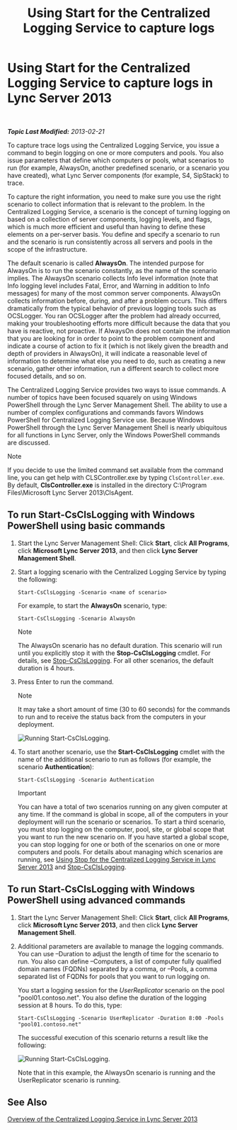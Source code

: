 ﻿---
title: 'Using Start for the Centralized Logging Service to capture logs'
TOCTitle: Using Start for the Centralized Logging Service to capture logs
ms:assetid: 0512b9ce-7f5b-48eb-a79e-f3498bacf2de
ms:mtpsurl: https://technet.microsoft.com/en-us/library/JJ687958(v=OCS.15)
ms:contentKeyID: 49733543
ms.date: 07/23/2014
mtps_version: v=OCS.15
---

<div data-xmlns="http://www.w3.org/1999/xhtml">

<div class="topic" data-xmlns="http://www.w3.org/1999/xhtml" data-msxsl="urn:schemas-microsoft-com:xslt" data-cs="http://msdn.microsoft.com/en-us/">

<div data-asp="http://msdn2.microsoft.com/asp">

# Using Start for the Centralized Logging Service to capture logs in Lync Server 2013

</div>

<div id="mainSection">

<div id="mainBody">

<span> </span>

_**Topic Last Modified:** 2013-02-21_

To capture trace logs using the Centralized Logging Service, you issue a command to begin logging on one or more computers and pools. You also issue parameters that define which computers or pools, what scenarios to run (for example, AlwaysOn, another predefined scenario, or a scenario you have created), what Lync Server components (for example, S4, SipStack) to trace.

To capture the right information, you need to make sure you use the right scenario to collect information that is relevant to the problem. In the Centralized Logging Service, a scenario is the concept of turning logging on based on a collection of server components, logging levels, and flags, which is much more efficient and useful than having to define these elements on a per-server basis. You define and specify a scenario to run and the scenario is run consistently across all servers and pools in the scope of the infrastructure.

The default scenario is called **AlwaysOn**. The intended purpose for AlwaysOn is to run the scenario constantly, as the name of the scenario implies. The AlwaysOn scenario collects Info level information (note that Info logging level includes Fatal, Error, and Warning in addition to Info messages) for many of the most common server components. AlwaysOn collects information before, during, and after a problem occurs. This differs dramatically from the typical behavior of previous logging tools such as OCSLogger. You ran OCSLogger after the problem had already occurred, making your troubleshooting efforts more difficult because the data that you have is reactive, not proactive. If AlwaysOn does not contain the information that you are looking for in order to point to the problem component and indicate a course of action to fix it (which is not likely given the breadth and depth of providers in AlwaysOn), it will indicate a reasonable level of information to determine what else you need to do, such as creating a new scenario, gather other information, run a different search to collect more focused details, and so on.

The Centralized Logging Service provides two ways to issue commands. A number of topics have been focused squarely on using Windows PowerShell through the Lync Server Management Shell. The ability to use a number of complex configurations and commands favors Windows PowerShell for Centralized Logging Service use. Because Windows PowerShell through the Lync Server Management Shell is nearly ubiquitous for all functions in Lync Server, only the Windows PowerShell commands are discussed.

<div class="alert">


> [!NOTE]
> If you decide to use the limited command set available from the command line, you can get help with CLSController.exe by typing <CODE>ClsController.exe</CODE>. By default, <STRONG>ClsController.exe</STRONG> is installed in the directory C:\Program Files\Microsoft Lync Server 2013\ClsAgent.



</div>

<div>

## To run Start-CsClsLogging with Windows PowerShell using basic commands

1.  Start the Lync Server Management Shell: Click **Start**, click **All Programs**, click **Microsoft Lync Server 2013**, and then click **Lync Server Management Shell**.

2.  Start a logging scenario with the Centralized Logging Service by typing the following:
    
        Start-CsClsLogging -Scenario <name of scenario>
    
    For example, to start the **AlwaysOn** scenario, type:
    
        Start-CsClsLogging -Scenario AlwaysOn
    
    <div class="alert">
    

    > [!NOTE]
    > The AlwaysOn scenario has no default duration. This scenario will run until you explicitly stop it with the <STRONG>Stop-CsClsLogging</STRONG> cmdlet. For details, see <A href="stop-csclslogging.md">Stop-CsClsLogging</A>. For all other scenarios, the default duration is 4 hours.

    
    </div>

3.  Press Enter to run the command.
    
    <div class="alert">
    

    > [!NOTE]
    > It may take a short amount of time (30 to 60 seconds) for the commands to run and to receive the status back from the computers in your deployment.

    
    </div>
    
    ![Running Start-CsClsLogging.](images/JJ687958.c5be7413-8cef-4de7-9712-944d20cc2fa4(OCS.15).jpg "Running Start-CsClsLogging.")

4.  To start another scenario, use the **Start-CsClsLogging** cmdlet with the name of the additional scenario to run as follows (for example, the scenario **Authentication**):
    
        Start-CsClsLogging -Scenario Authentication
    
    <div class="alert">
    

    > [!IMPORTANT]
    > You can have a total of two scenarios running on any given computer at any time. If the command is global in scope, all of the computers in your deployment will run the scenario or scenarios. To start a third scenario, you must stop logging on the computer, pool, site, or global scope that you want to run the new scenario on. If you have started a global scope, you can stop logging for one or both of the scenarios on one or more computers and pools. For details about managing which scenarios are running, see <A href="lync-server-2013-using-stop-for-the-centralized-logging-service.md">Using Stop for the Centralized Logging Service in Lync Server 2013</A> and <A href="stop-csclslogging.md">Stop-CsClsLogging</A>.

    
    </div>

</div>

<div>

## To run Start-CsClsLogging with Windows PowerShell using advanced commands

1.  Start the Lync Server Management Shell: Click **Start**, click **All Programs**, click **Microsoft Lync Server 2013**, and then click **Lync Server Management Shell**.

2.  Additional parameters are available to manage the logging commands. You can use –Duration to adjust the length of time for the scenario to run. You also can define –Computers, a list of computer fully qualified domain names (FQDNs) separated by a comma, or –Pools, a comma separated list of FQDNs for pools that you want to run logging on.
    
    You start a logging session for the *UserReplicator* scenario on the pool "pool01.contoso.net". You also define the duration of the logging session at 8 hours. To do this, type:
    
        Start-CsClsLogging -Scenario UserReplicator -Duration 8:00 -Pools "pool01.contoso.net"
    
    The successful execution of this scenario returns a result like the following:
    
    ![Running Start-CsClsLogging.](images/JJ687958.399f0c2e-c08c-40ab-b6c6-381dddc12fe9(OCS.15).jpg "Running Start-CsClsLogging.")
    
    Note that in this example, the AlwaysOn scenario is running and the UserReplicator scenario is running.

</div>

<div>

## See Also


[Overview of the Centralized Logging Service in Lync Server 2013](lync-server-2013-overview-of-the-centralized-logging-service.md)  
  

</div>

</div>

<span> </span>

</div>

</div>

</div>

